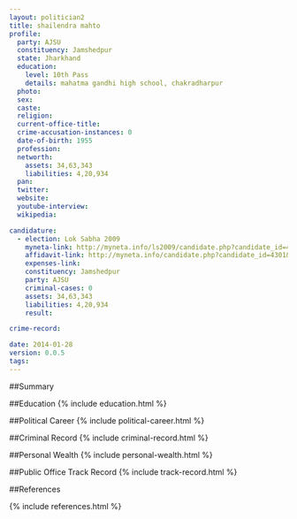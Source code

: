 ```yaml
---
layout: politician2
title: shailendra mahto
profile: 
  party: AJSU
  constituency: Jamshedpur
  state: Jharkhand
  education: 
    level: 10th Pass
    details: mahatma gandhi high school, chakradharpur
  photo: 
  sex: 
  caste: 
  religion: 
  current-office-title: 
  crime-accusation-instances: 0
  date-of-birth: 1955
  profession: 
  networth: 
    assets: 34,63,343
    liabilities: 4,20,934
  pan: 
  twitter: 
  website: 
  youtube-interview: 
  wikipedia: 

candidature: 
  - election: Lok Sabha 2009
    myneta-link: http://myneta.info/ls2009/candidate.php?candidate_id=4301
    affidavit-link: http://myneta.info/candidate.php?candidate_id=4301&scan=original
    expenses-link: 
    constituency: Jamshedpur 
    party: AJSU
    criminal-cases: 0
    assets: 34,63,343
    liabilities: 4,20,934
    result:  

crime-record: 

date: 2014-01-28
version: 0.0.5
tags: 
---
```

##Summary


##Education
{% include education.html %}


##Political Career
{% include political-career.html %}


##Criminal Record
{% include criminal-record.html %}


##Personal Wealth
{% include personal-wealth.html %}


##Public Office Track Record
{% include track-record.html %}


##References


{% include references.html %}